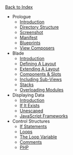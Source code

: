 <a href="/docs" class="text-sm text-grey-dark no-underline border rounded py-1 px-4 w-full block text-center hover:bg-grey-lightest font-semibold">Back to Index</a>

- Prologue
  - [Introduction](/theme-development/introduction)
  - [Directory Structure](/theme-development/directory-structure)
  - [Screenshot](/theme-development/screenshot)
  - [Manifest](/theme-development/manifest)
  - [Blueprints](/theme-development/blueprints)
  - [View Composers](/theme-development/view-composers)
- Blade
  - [Introduction](/theme-development/blade)
  - [Defining A Layout](/theme-development/defining-a-layout)
  - [Extending A Layout](/theme-development/extending-a-layout)
  - [Components & Slots](/theme-development/components-and-slots)
  - [Including Sub-Views](/theme-development/including-views)
  - [Stacks](/theme-development/stacks)
  - [Overloading Modules](/theme-development/overloading-modules)
- Displaying Data
  - [Introduction](/theme-development/displaying-data)
  - [If It Exists](/theme-development/if-it-exists)
  - [Unescaped](/theme-development/unescaped)
  - [JavaScript Frameworks](/theme-development/javascript-frameworks)
- Control Structures
  - [If Statements](/theme-development/if-statements)
  - [Loops](/theme-development/loops)
  - [The Loop Variable](/theme-development/loop-variable)
  - [Comments](/theme-development/comments)
  - [PHP](/theme-development/php)
